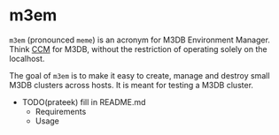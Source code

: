 m3em
====

`m3em` (pronounced `meme`) is an acronym for M3DB Environment Manager. Think [CCM](https://github.com/pcmanus/ccm) for M3DB, without the restriction of operating solely on the localhost.

The goal of `m3em` is to make it easy to create, manage and destroy small M3DB clusters across hosts. It is meant for testing a M3DB cluster.

- TODO(prateek) fill in README.md
  - Requirements
  - Usage
